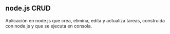 ## node.js CRUD

Aplicación en node.js que crea, elimina, edita y actualiza tareas, construida con node.js y que se ejecuta en consola.
